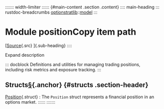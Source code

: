 ::::::: width-limiter
:::::: {#main-content .section .content}
:::: main-heading
::: rustdoc-breadcrumbs
[optionstratlib](../../index.html)::[model](../index.html)
:::

# Module positionCopy item path

[[Source](../../../src/optionstratlib/model/position.rs.html#6-2244){.src}
]{.sub-heading}
::::

Expand description

::: docblock
Definitions and utilities for managing trading positions, including risk
metrics and exposure tracking.
:::

## Structs[§](#structs){.anchor} {#structs .section-header}

[Position](struct.Position.html "struct optionstratlib::model::position::Position"){.struct}
:   The `Position` struct represents a financial position in an options
    market.
::::::
:::::::
